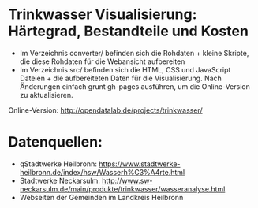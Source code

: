 Trinkwasser Visualisierung: Härtegrad, Bestandteile und Kosten
=======================

* Im Verzeichnis converter/ befinden sich die Rohdaten + kleine Skripte, die diese Rohdaten für die Webansicht aufbereiten
* Im Verzeichnis src/ befinden sich die HTML, CSS und JavaScript Dateien + die aufbereiteten Daten für die Visualisierung. Nach Änderungen einfach grunt gh-pages ausführen, um die Online-Version zu aktualisieren.

Online-Version: http://opendatalab.de/projects/trinkwasser/

Datenquellen:
==================

* qStadtwerke Heilbronn: https://www.stadtwerke-heilbronn.de/index/hsw/Wasserh%C3%A4rte.html
* Stadtwerke Neckarsulm: http://www.sw-neckarsulm.de/main/produkte/trinkwasser/wasseranalyse.html
* Webseiten der Gemeinden im Landkreis Heilbronn
